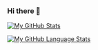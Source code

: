 ### Hi there 👋

[![My GitHub Stats](https://github-readme-stats.vercel.app/api/?username=Ghost970916&count_private=true&theme=transparent&showicons=true)]()

[![My GitHub Language Stats](https://github-readme-stats.vercel.app/api/top-langs/?username=Ghost970916&langs_count=6&theme=transparent&layout=compact)]()

